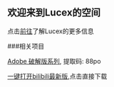 ## 欢迎来到Lucex的空间

点击[前往](https://space.bilibili.com/401000876)了解Lucex的更多信息

###相关项目

[Adobe 破解版系列](https://pan.baidu.com/s/1BcdbM6cSHin3Vs_65lDikQ), 提取码: 88po

[一键打开bilibili最新版](https://pcs.baidu.com/rest/2.0/pcs/file?method=download&app_id=778750&filename=%E4%B8%80%E9%94%AE%E6%89%93%E5%BC%80bilibili%20pro2.5.zip&path=%2F%E6%88%91%E7%9A%84%E8%B5%84%E6%BA%90%2F%E4%B8%80%E9%94%AE%E6%89%93%E5%BC%80bilibili%20pro2.5.zip&filename=%E4%B8%80%E9%94%AE%E6%89%93%E5%BC%80bilibili%20pro2.5.zip),点击直接下载





